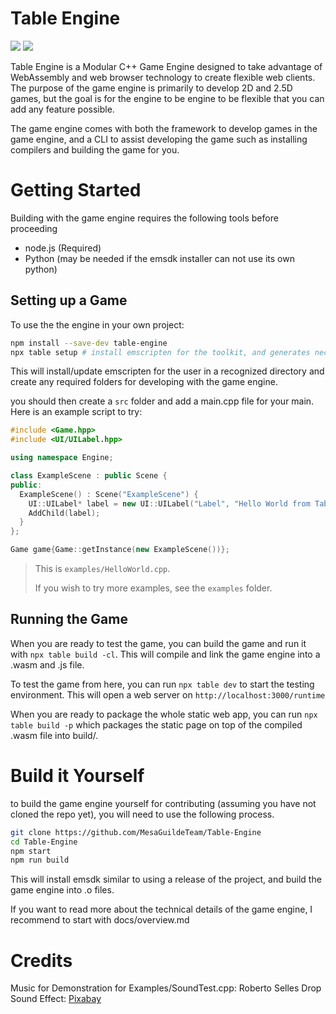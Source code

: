 # Table Engine

![](https://img.shields.io/badge/C%2B%2B-00599C?style=for-the-badge&logo=c%2B%2B&logoColor=white)
![](https://img.shields.io/badge/JavaScript-323330?style=for-the-badge&logo=javascript&logoColor=F7DF1E)

Table Engine is a Modular C++ Game Engine designed to take advantage of WebAssembly and web browser technology to create flexible web clients.
The purpose of the game engine is primarily to develop 2D and 2.5D games, but the goal is for the engine to be engine to be flexible that you can add any feature possible.

The game engine comes with both the framework to develop games in the game engine, and a CLI to assist developing the game such as installing compilers and building the game for you.

# Getting Started

Building with the game engine requires the following tools before proceeding
- node.js (Required)
- Python (may be needed if the emsdk installer can not use its own python)

## Setting up a Game
To use the the engine in your own project:
```sh
npm install --save-dev table-engine
npx table setup # install emscripten for the toolkit, and generates necessary folders
```

This will install/update emscripten for the user in a recognized directory and create any required folders for developing with the game engine.

you should then create a `src` folder and add a main.cpp file for your main. Here is an example script to try:
```cpp
#include <Game.hpp>
#include <UI/UILabel.hpp>

using namespace Engine;

class ExampleScene : public Scene {
public:
  ExampleScene() : Scene("ExampleScene") {
    UI::UILabel* label = new UI::UILabel("Label", "Hello World from Table Engine");
    AddChild(label);
  }
};

Game game{Game::getInstance(new ExampleScene())};
```
> This is `examples/HelloWorld.cpp`.
>
> If you wish to try more examples, see the `examples` folder.

## Running the Game
When you are ready to test the game, you can build the game and run it with `npx table build -cl`.
This will compile and link the game engine into a .wasm and .js file.

To test the game from here, you can run `npx table dev` to start the testing environment.
This will open a web server on `http://localhost:3000/runtime`

When you are ready to package the whole static web app, you can run `npx table build -p` which packages the static page on top of the compiled .wasm file into build/.

# Build it Yourself
to build the game engine yourself for contributing (assuming you have not cloned the repo yet), you will need to use the following process.

```sh
git clone https://github.com/MesaGuildeTeam/Table-Engine
cd Table-Engine
npm start
npm run build
```

This will install emsdk similar to using a release of the project, and build the game engine into .o files.

If you want to read more about the technical details of the game engine, I recommend to start with docs/overview.md

# Credits

Music for Demonstration for Examples/SoundTest.cpp: Roberto Selles
Drop Sound Effect: [Pixabay](https://pixabay.com/sound-effects/drop-sound-effect-240899/)

